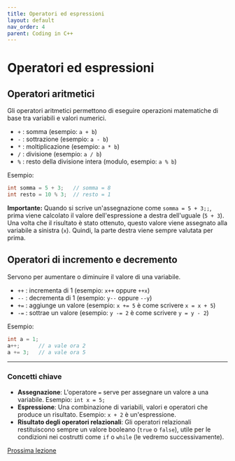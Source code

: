 ```yaml
---
title: Operatori ed espressioni
layout: default
nav_order: 4
parent: Coding in C++
---
```

# Operatori ed espressioni

## Operatori aritmetici

Gli operatori aritmetici permettono di eseguire operazioni matematiche di base tra variabili e valori numerici.

- `+`  : somma (esempio: `a + b`)
- `-`  : sottrazione (esempio: `a - b`)
- `*`  : moltiplicazione (esempio: `a * b`)
- `/`  : divisione (esempio: `a / b`)
- `%`  : resto della divisione intera (modulo, esempio: `a % b`)

Esempio:
```cpp
int somma = 5 + 3;   // somma = 8
int resto = 10 % 3;  // resto = 1
```
**Importante:** Quando si scrive un'assegnazione come `somma = 5 + 3;;`, prima viene calcolato il valore dell'espressione a destra dell'uguale (`5 + 3`). Una volta che il risultato è stato ottenuto, questo valore viene assegnato alla variabile a sinistra (`x`). Quindi, la parte destra viene sempre valutata per prima.

## Operatori di incremento e decremento

Servono per aumentare o diminuire il valore di una variabile.

- `++` : incrementa di 1 (esempio: `x++` oppure `++x`)
- `--` : decrementa di 1 (esempio: `y--` oppure `--y`)
- `+=` : aggiunge un valore (esempio: `x += 5` è come scrivere `x = x + 5`)
- `-=` : sottrae un valore (esempio: `y -= 2` è come scrivere `y = y - 2`)

Esempio:
```cpp
int a = 1;
a++;      // a vale ora 2
a += 3;   // a vale ora 5
```

---

### Concetti chiave

- **Assegnazione**: L'operatore `=` serve per assegnare un valore a una variabile. Esempio: `int x = 5;`
- **Espressione**: Una combinazione di variabili, valori e operatori che produce un risultato. Esempio: `x + 2` è un'espressione.
- **Risultato degli operatori relazionali**: Gli operatori relazionali restituiscono sempre un valore booleano (`true` o `false`), utile per le condizioni nei costrutti come `if` o `while` (le vedremo successivamente).


[Prossima lezione](../2-fondamenti/4-controllo_flusso.md)
